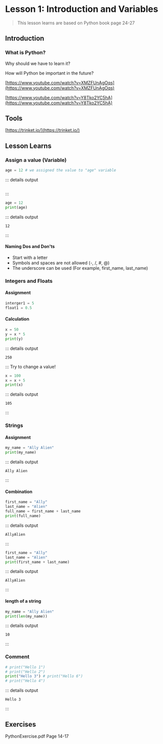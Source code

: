 ﻿# Lesson 1: Introduction and Variables

> This lesson learns are based on Python book page 24-27

## Introduction

### What is Python?
Why should we have to learn it?

How will Python be important in the future?

[https://www.youtube.com/watch?v=XMZFUnAgOqs](https://www.youtube.com/watch?v=XMZFUnAgOqs)

[https://www.youtube.com/watch?v=Y8Tko2YC5hA](https://www.youtube.com/watch?v=Y8Tko2YC5hA)

## Tools
[https://trinket.io/](https://trinket.io/)

## Lesson Learns

### Assign a value (Variable)
```python
age = 12 # we assigned the value to "age" variable
```

::: details output
```
```
:::
```python
age = 12
print(age)
```
::: details output
```
12
```
:::
#### Naming Dos and Don'ts
- Start with a letter
- Symbols and spaces are not allowed (-, /, #, @) 
- The underscore can be used (For example, first_name, last_name)
### Integers and Floats

#### Assignment
```python
interger1 = 5
float1 = 0.5
```
#### Calculation
```python
x = 50
y = x * 5
print(y)
```
::: details output
```
250
```
:::
Try to change a value!
```python
x = 100
x = x + 5
print(x)
```
::: details output
```
105
```
:::

### Strings

#### Assignment
```python
my_name = "Ally Alien"
print(my_name)
```
::: details output
```
Ally Alien
```
:::

####  Combination
```python
first_name = "Ally"
last_name = "Alien"
full_name = first_name + last_name
print(full_name)
```
::: details output
```
AllyAlien
```
:::
```python
first_name = "Ally"
last_name = "Alien"
print(first_name + last_name)
```
::: details output
```
AllyAlien
```
:::
#### length of a string

```python
my_name = "Ally Alien"
print(len(my_name))
```
::: details output
```
10
```
:::

### Comment
```python
# print("Hello 1")
# print("Hello 2")
print("Hello 3") # print("Hello 6")
# print("Hello 4")
```
::: details output
```
Hello 3
```
:::

## Exercises
PythonExercise.pdf Page 14-17
